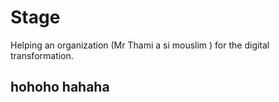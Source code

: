 # Stage
Helping an organization (Mr Thami a si mouslim ) for the digital transformation.
## hohoho hahaha
